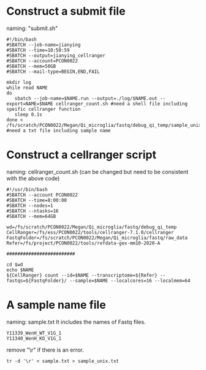 # Construct a submit file

naming: "submit.sh"

```
#!/bin/bash
#SBATCH --job-name=jianying
#SBATCH --time=10:50:59
#SBATCH --output=jianying_cellranger
#SBATCH --account=PCON0022
#SBATCH --mem=50GB
#SBATCH --mail-type=BEGIN,END,FAIL

mkdir log
while read NAME 
do
   sbatch --job-name=$NAME.run --output=./log/$NAME.out --export=NAME=$NAME cellranger_count.sh #need a shell file including speific cellranger function
   sleep 0.1s
done < /fs/scratch/PCON0022/Megan/Qi_microglia/fastq/debug_qi_temp/sample_unix.txt #need a txt file including sample name
```

# Construct a cellranger script

naming: cellranger_count.sh (can be changed but need to be consistent with the above code)
```
#!/usr/bin/bash
#SBATCH --account PCON0022
#SBATCH --time=8:00:00
#SBATCH --nodes=1 
#SBATCH --ntasks=16
#SBATCH --mem=64GB

wd=/fs/scratch/PCON0022/Megan/Qi_microglia/fastq/debug_qi_temp
CellRanger=/fs/ess/PCON0022/tools/cellranger-7.1.0/cellranger
FastqFolder=/fs/scratch/PCON0022/Megan/Qi_microglia/fastq/raw_data
Refer=/fs/project/PCON0022/tools/refdata-gex-mm10-2020-A

#########################

cd $wd
echo $NAME
${CellRanger} count --id=$NAME --transcriptome=${Refer} --fastqs=${FastqFolder}/ --sample=$NAME --localcores=16 --localmem=64
```

# A sample name file

naming: sample.txt
It includes the names of Fastq files.

```
Y11339_WenH_WT_V1G_1
Y11340_WenH_KO_V1G_1
```

remove "\r" if there is an error.

```
tr -d '\r' < sample.txt > sample_unix.txt
```

